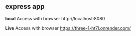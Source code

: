 ## express app

**local**
Access with browser http://localhost:8080

**Live**
Access with browser https://three-1-ht7l.onrender.com/
